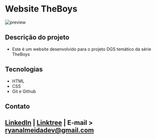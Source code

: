 # Website TheBoys 

 ![preview](./.github/preview.png)
 
 ## Descrição do projeto 

 - Este é um website desenvolvido para o projeto DGS temático da série TheBoys

## Tecnologias

- HTML
- CSS
- Git e Github

## Contato
[LinkedIn](https://www.linkedin.com/in/ryan-silva-8b73662b4/) | [Linktree](https://linktr.ee/gothwavy) | E-mail > ryanalmeidadev@gmail.com
-----
